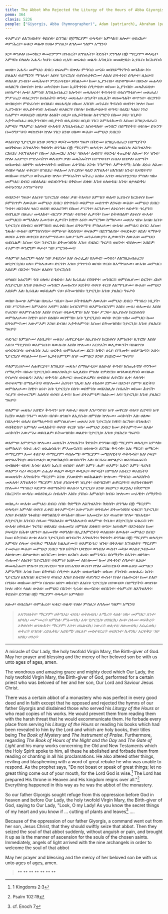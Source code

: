```yaml
---
title: The Abbot Who Rejected the Liturgy of the Hours of Abba Giyorgis
pemm: 364
clavis: 5236
people: ["Giyorgis, Abba (hymnographer)", Adam (patriarch), Abraham (patriarch), Moses (patriarch), John (apostle), Joseph (of Arimathea), Nicodemus, Peter (apostle), Matthias (apostle), Paul (apostle), Basil of Caesarea (archbishop), Gregory (archbishop), John Chrysostom (archbishop), Stephen (martyr), George (martyr), Basilides (martyr), Theodore (martyr), Claudius (martyr), Justus (martyr), Apoli (martyr), Victor (martyr), Mercurius (martyr), Peter of Alexandria (patriarch), Paul (ascetic), Anthony (ascetic), Macarius (ascetic), Shenoute (ascetic), Paisius (ascetic), Cyrus (ascetic), Anna, Elizabeth, Salome, Mary Magdalene, Sophia (martyr), Eupraxia, Antolia, Theocleia, Barbara, Julianna, Marina, Thecla, Eve, Edna, Sarah, Rebecca, Rachel, Deborah, Judith, Esther]
---
```

ተአምሪሃ፡ ለእግዝእትነ፡ ቅድስት፡ ድንግል፡ በ፪ማርያም፡ ወላዲተ፡ አምላክ፨ ጸሎታ፡ ወበረከታ፡ ወምሕረተ፡ ፍቁር፡ ወልዳ፡ የሀሉ፡ ምስሌነ፡ ለዓለመ፡ ዓለም፡ አሜን፨

ጸጋ፡ ወኀይል፡ ዘመንክር፡ ወመድምም፡ ዘገብረት፡ እግዝእትነ፡ ቅድስት፡ ድንግል፡ በ፪፡ ማርያም፡ ወላዲተ፡ አምላክ፡ በላዕለ፡ አሐዱ፡ ካህን፡ ፍቁረ፡ ዚአሃ፡ ወፍቁረ፡ ወልዳ፡ እግዚእነ፡ ወመድኃኒነ፡ ኢየሱስ፡ ክርስቶስ፨

ወሀሎ፡ አሐዱ፡ መምህረ፡ ደብር፡ ዘፍጹም፡ በኵሉ፡ ምግባረ፡ ሠናይ፡ ወበሃይማኖት፨ ወባሕቱ፡ ኮነ፡ ይጸልእ፡ ወይሜንን፡ ማኅሌተ፡ አቡነ፡ ጊዮርጊስ፡ ወያስተኃቅሮሙ፡ ለእለ፡ ይትቀነዩ፡ ሰዓታተ፡ ዚአሁ፨ ወለእለ፡ ያነብቡ፡ መጻሕፍተ፡ ምድራሳቲሁ፡ ይከልኦሙ፡ ከመ፡ ኢያንብቡ፡ ወያወግዞሙ፡ በጽኑዕ፡ መሐላ፨ ወአፅርዓ፡ በውስተ፡ ኵሉ፡ መካናቲሁ፡ ከመ፡ ኢይትቀነዩ፡ ሰዓታቲሁ፡ ወከመ፡ ኢያንብቡ፡ መጻሕፍቲሁ፡ ዘተከሥተ፡ ሎቱ፡ እምኀበ፡ እግዚአብሔር፡ እሎንተ፡ መጻሕፍተ፡ ቅዱሳተ፨ ወአስማቲሆሙ፡ መጽሐፈ፡ ምሥጢር፡ ወአርጋኖነ፡ ስብሐት፨ ወዓዲ፡ መጽሐፈ፡ ሰዓታት፡ ዘሌሊት፡ ወዘመዓልት፡ ወኆኅተ፡ ብርሃን፨ ወብዙኃተ፡ ምድራሳተ፡ ዘብሉይ፡ ወዘሐዲስ፡ ዘከመ፡ አንበቦ፡ መንፈስ፡ ቅዱስ፨ ወዘንተ፡ ኵሎ፡ ከመ፡ ኢያንብቡ፡ ወኢይትቀነዩ፡ አብጠለ፡ ወአፅርዓ፡ በኵሉ፡ ስብከታቲሁ፨ ወዓዲ፡ በዕደኒ፡ ካልአ፡ ነገረ፡ የሐምዮ፡ ወይጸርፎ፡ ዘበቃለ፡ ፅዕለት፡ ዐቢይ፡ ዘኢይትከሀል፡ ለተናግሮ፨ በከመ፡ ይቤ፡ ነቢይ፨ ኢትትመክሑ፡ ወኢትንብቡ፡ ዐቢያተ፨ ወኢይፃእ፡ ዐቢይ፡ ነገር፡ እምአፉክሙ፨ እስመ፡ እግዚአብሔር፡ አምላክ፡ ማእምረ፡ አልባብ፡ ውእቱ፨ እግዚአብሔር፡ አስተዳለወ፡ መንበሮ፡ በሰማያት፨ ወኵሎ፡ ይኴንን፡ በመንግሥቱ፨ ወበዝንቱ፡ ኵሉ፡ ነገር፡ እንዘ፡ ሀለወ፡ ውእቱ፡ መምህረ፡ ደብር፨

ወአቡነሂ፡ ጊዮርጊስ፡ እንዘ፡ ይነግር፡ ወይትመኀፀን፡ ግፍዖ፡ በቅድመ፡ እግዚአብሔር፡ በሰማያት፨ ወበቅድመ፡ እግዝእትነ፡ ቅድስት፡ ድንግል፡ በ፪፡ ማርያም፡ ወላዲተ፡ አምላክ፡ ወይቤላ፡ ለእግዝእትነ፡ ርእዪኬ፡ ኦእግዝእትየ፡ በከመ፡ አእመርኪ፡ አንቲ፡ ኅቡአተ፡ ልብየ፨ ወአንቲ፡ ትጤይቂ፡ ለእመ፡ ኮነ፡ ዝንቱ፡ ኵሉ፡ አእምሮ፡ ምድራሳትየ፡ ወለብዎ፡ ቃለ፡ መጻሕፍትየ፡ በተጥባባተ፡ ሰብእ፡ ዘበቃለ፡ አስማት፡ ወበመቲረ፡ ዕፀዋት፡ ወአቍጻላት፨ ወበከመ፡ ፈተንክኒ፡ አንቲ፡ ንግሥትየ፡ እምቀዳሚ፡ እስከ፡ ደኃሪ፡ ለእመ፡ ወሰኩ፡ ካልአ፡ ፍቅርተ፡ በኀቤኪ፡ ወለእመ፡ አጥረይኩ፡ ባዕደ፡ እግዝእተ፡ ዘእንበለ፡ አንቲ፡ ቤዛዊትየ፨ ወበከመ፡ ተአምሪ፡ ወትጤይቂ፡ ኵሎ፡ ምግባራትየ፡ ፍትሒ፡ እስኩ፡ አንቲ፡ ወአስተኳንንኒ፡ ምስለ፡ ዝኩ፡ መምህረ፡ ደብር፡ ዘይፅእለኒ፡ ወይዘነጕጐኒ፡ በቅድመ፡ ደቂቁ፡ እንዘ፡ ሀለውከኒ፡ አንቲ፡ ዘታጸድቅኒ፡ ወትኴንንኒ፡ ኦንግሥትየ፨

ወበእንተ፡ ግፍዑ፡ ለአቡነ፡ ጊዮርጊስ፡ ወፅአ፡ ቃለ፡ ትእዛዝ፡ እምኀበ፡ ወልዳ፡ ኢየሱስ፡ ክርስቶስ፡ ከመ፡ ይምስጥዎ፡ ለውእቱ፡ መምህረ፡ ደብር፡ በጕጕአ፨ ወእምዝ፡ መሰጥዋ፡ ለንፍሰ፡ ውእቱ፡ መምህረ፡ ደብር፡ ግብተ፡ ዘእንበለ፡ ፃዕር፡ ወደዌ፡ ወአዕረግዋ፡ በከመ፡ ሥርዓተ፡ ዕርገቶሙ፡ ለነፍሳተ፡ ጻድቃን፡ ኅሩያን፨ ወበጊዜሃ፡ በጽሑ፡ መላእክተ፡ ብርሃን፡ ምስለ፡ ተስዓቱ፡ ሊቃናት፡ ከመ፡ ይትቀበልዋ፡ ለነፍሰ፡ ውእቱ፡ መምህር፨ ወማእከለ፡ እሙንቱ፡ ሊቃናት፡ ከዊኖ፡ ዕሩየ፡ ወሥርግወ፡ ከማሆሙ፡ መጽአ፡ ዝኩ፡ አዛል፡ አቡነ፡ ጊዮርጊስ፡ በክብር፡ ወበሞገስ፨ ወፈቀደ፡ ከመ፡ ይትአማኅ፡ ምስሌሆሙ፡ ውእቱ፡ መምህረ፡ ደብር፡ እስመ፡ ንጹሕ፡ ውእቱ፡ በምንኵስናሁ፡ ወምዑዝ፡ ቅድስናሁ፡ ወፍጹም፡ በድንግልናሁ፡ ወፍድፉድ፡ ሀድለ፡ ጻማሁ፨ ወሶበ፡ ፈቀደ፡ ወቀርበ፡ ለተአምኆቶሙ፡ አውሥእዎ፡ መንፈሳውያን፡ ሊቃውንት፡ ለውእቱ፡ መምህር፡ ወይቤልዎ፡ እስመ፡ ናሁ፡ ጊዮርጊስ፡ ይትመኀፀነከ፡ እንዘ፡ ያዜክር፡ ግፍዖ፨ ወዘንተ፡ ብሂሎሙ፡ አበይዎ፡ ተአምኆ፡ ወኀደግዎ፡ ወሖሩ፡ ኀበ፡ ሥርዓቶሙ፨

ወእምዝ፡ አዕረግዎ፡ ላዕለ፡ ኀበ፡ ይቄድሱ፡ እለ፡ ሱራፌል፡ በአውደ፡ መንበሩ፡ ለእግዚአብሔር፨ ወጊዮርጊስኒ፡ ሀሎ፡ ምስሌሆሙ፡ ድርገተ፡ እንዘ፡ ያዓጥን፨ ወሶበ፡ ቀርበ፡ ለእማኄሆሙ፡ ውእቱ፡ መምህር፡ አበይዎ፡ በእንተ፡ ግፍዑ፡ ለአቡነ፡ ጊዮርጊስ፨

ወካዕበ፡ አዕረግዎ፡ ኀበ፡ ሀለዉ፡ ይቄድሱ፡ እለ፡ ኪሩቤል፡ በገበዋተ፡ መንበር፨ ወምስሌሆሙ፡ ድርገተ፡ ረከቦ፡ ለጊዮርጊስ፡ እንዘ፡ ይጸውር፡ መንበሮ፡ ለመኰንነ፡ ጽድቅ፨ ወሶበ፡ ቀርበ፡ ለእማኄሆሙ፡ ውእቱ፡ መምህር፡ አበይዎ፡ እለ፡ ኪሩቤል፡ ወይቤልዎ፡ ናሁ፡ ይትመኀፀነከ፡ ጊዮርጊስ፡ እንዘ፡ ያዜክር፡ ግፍዖ፨

ወበዘ፡ ከመዝ፡ አምሳል፡ በጽሑ፡ ኀቤሁ፡ ከመ፡ ይትቀበልዎ፡ ለውእቱ፡ መምህረ፡ ደብር፡ ማኅበረ፡ ነቢያት፡ በበ፡ ሥርዓቶሙ፡ እምአቡነ፡ አዳም፡ እስከ፡ አብርሃም፨ ወእምአብርሃም፡ እስከ፡ ሙሴ፡ ወእሙሴ፡ እስከ፡ ዮሐንስ፡ ወእምዮሐንስ፡ እስከ፡ ዮሴፍ፡ ወኒቆዲሞስ፡ እለ፡ ገነዙ፡ ሥጋሁ፡ ለኢየሱስ፡ ክርስቶስ፨ ወምስሌሆሙ፡ ከዊኖ፡ ዕሩየ፡ በዕበይ፡ ወበሞገስ፡ አባ፡ ጊዮርጊስ፨ ወሶበ፡ ቀርበ፡ ዝኩ፡ መምህር፡ ከመ፡ ይትአምኆሙ፡ አውሥእዎ፡ እንዘ፡ ይብሉ፡ ኢትትአምኀነ፡ እስመ፡ ይትመኀፀነከ፡ ጊዮርጊስ፡ እንዘ፡ ያዜክረነ፡ ግፍዖ፨

ወድኅረ፡ እምኔሆሙ፡ ለነቢያት፡ መጽኡ፡ ሐዋርያቲሁ፡ ለኢየሱስ፡ ክርስቶስ፡ እምአቡነ፡ ጴጥሮስ፡ እስከ፡ አቡነ፡ ማቲያስ፨ ወእምአቡነ፡ ጳውሎስ፡ እስከ፡ ኵሎሙ፡ አርድእት፡ ወሊቃውንት፡ ባስልዮስ፡ ወጎርጎርዮስ፡ ወዮሐንስ፡ አፈ፡ ወርቅ፨ ወምስሌሆሙ፡ ደርገ፡ ከዊኖ፡ ዕሩየ፡ በሢመት፡ ወበሥልጣን፡ አቡነ፡ ጊዮርጊስ፡ ወከልኦሙ፡ ከመ፡ ኢይትአምኅዎ፡ ለዝ፡ መምህር፡ እንዘ፡ ያዜክሮሙ፡ ግፍዖ፨

ወእምድሬሆሙ፡ ለሐዋርያተ፡ እግዚእነ፡ መጽኡ፡ ሰማዕታቲሁ፡ ለልዑል፡ ቅዱስ፡ እስጢፋኖስ፡ ወንጉሠ፡ ሰማዕታት፡ ብፁዕ፡ ጊዮርጊስ፨ ወዘአንጾኪያ፡ ፋሲለደስ፡ ምስለ፡ ቴዎድሮስ፡ ወገላውዴዎስ፨ ወብፁዕ፡ ዮስጦስ፡ ወወልዱ፡ አቦሊ፡ ወቅዱስ፡ ፊቅጦር፡ ወመርቆሬዎስ፡ ወብፁዕ፡ ጴጥሮስ፡ ሊቀ፡ ጳጳሳት፡ ወተፍጻሜ፡ ሰማዕታት፨ ወኵሎሙ፡ ሕፃናተ፡ ገሊላ፡ እለ፡ ተክዕወ፡ ደሞሙ፡ በእንተ፡ ስምዓ፡ ጽድቅ፨ ወምስሌሆሙ፡ ከዊኖ፡ ዕሩየ፡ አባ፡ ጊዮርጊስ፡ በስን፡ ወበሞገስ፡ ወበአክሊለ፡ ስብሐት፡ ወከመ፡ ሕፃናት፡ ኅሩያን፡ ወተሠርግዎ፡ አልባስ፡ ወሶበ፡ ፈቀዱ፡ ከመ፡ ይትአምኅዎ፡ ከልኦሙ፡ አባ፡ ጊዮርጊስ፡ እንዘ፡ ያዜክር፡ ግፍዖ፨

ወእምዝ፡ መጽኡ፡ አበዊነ፡ ቅዱሳን፡ አባ፡ ጳውሊ፡ ወአባ፡ እንጦንዮስ፡ አባ፡ መዋርስ፡ ወአባ፡ ሲኖዳ፨ አባ፡ ኪሮስ፡ ወልደ፡ ንጉሥ፡ ወአባ፡ ብሶይ፡ ዘኀጸቦ፡ ለኢየሱስ፡ ዘምስለ፡ ኵሎሙ፡ መነኮሳት፡ እለ፡ ሀለዉ፡ በበአታት፡ ወእለ፡ በጾማዕታት፨ ወምስሌሆሙ፡ መጽአ፡ አባ፡ ጊዮርጊስ፡ ከዊኖ፡ ስርግወ፡ በንጽሕና፡ ወበቅድስና፡ አምሳለ፡ መላእክት፨ ወሶበ፡ ቀርበ፡ ዝኩ፡ መምህረ፡ ደብር፡ ከመ፡ ይትአምኆሙ፡ ለእሉ፡ መነኮሳት፡ አውሥኡ፡ ወይቤልዎ፡ ይትመኀፀነከ፡ ወልድነ፡ ጊዮርጊስ፡ እንዘ፡ ያዜክረነ፡ ግፍዖ፨

ወእምዝ፡ እምድኅረ፡ ኵሎሙ፡ መጽአት፡ እግዝእትነ፡ ቅድስት፡ ድንግል፡ በ፪፡ ማርያም፡ ወላዲተ፡ አምላክ፡ ወምስሌሃ፡ ኅቡረ፡ ሐና፡ ወኤልሳቤጥ፡ ምእመናኒሃ፨ ወኵሎን፡ ደናግል፡ ቅዱሳት፡ እለ፡ ማርያ፡ ወማርታ፡ ወማርያም፡ እመ፡ ቀለዮጳ፡ ወማርያም፡ ወሰሎሜ፡ ወማርያም፡ መግደላዊት፨ ወቅዱሳት፡ እለ፡ ሶፍያ፡ ወዮጶራቅስያ፡ ወእንጦልያ፡ ወታውክልያ፨ ወብፁዓት፡ እለ፡ በርባራ፡ ወዮልያና፡ ወእንባመሬና፨ ወብፅዕት፡ ቴክላ፡ እኅቱ፡ ለአባ፡ ኤሲ፨ ወበህየ፡ ሀለዋ፡ እምነ፡ ሔዋ፡ ወእምነ፡ እድና፡ እምነ፡ ባረካ፨ ወእምነ፡ ሳራ፡ ወርብቃ፡ ራሔል፡ ወልያ፡ ወዲና፡ ወዲቦራ፡ ወዮዲት፡ ዘምስለ፡ አስቴር፡ ወአስኔት፨ ወመጽአት፡ እግዝእትነ፡ ማርያም፡ እንዘ፡ ያአውድዋ፡ ወይኬልልዋ፡ ኵሎሙ፡ ማኅበረ፡ መላእክት፨ መጽአት፡ እግዝእትነ፡ ማርያም፡ እንዘ፡ ያአኵትዋ፡ ነቢያት፡ ወይባርክዋ፡ ሐዋርያት፨ ወያስተበፅዕዋ፡ ኵሎሙ፡ ማኅበረ፡ ጻድቃን፡ ወሰማዕት፨ ወአቡነ፡ ጊዮርጊስ፡ እንዘ፡ ይዜምር፡ ወያኃሊ፡ በቅድሜሃ፡ በአርጋኖነ፡ ውዳሴ፡ ወበዕንዚራ፡ ስብሐት፡ እስከ፡ ያነክሩ፡ እምዕበያ፡ ክብሩ፡ ኵሎሙ፡ ሠራዊተ፡ ሰማያት፨

ወበጺሖ፡ ውእቱ፡ መምህረ፡ ደብር፡ ሰገደ፡ ቅድሜሃ፡ ለእግዝእትነ፡ ቅድስት፡ ድንግል፡ በ፪፡ ማርያም፡ ወላዲተ፡ አምላክ፡ ወሶበ፡ ፈቀደ፡ ለተአምኆታ፡ አውሥአቶ፡ ወትቤሎ፡ ይትመኀፀነከ፡ ፍቁርየ፡ ጊዮርጊስ፡ እንዘ፡ ይብለከ፡ ገፉዕከኒ፡ ወፀዓልከኒ፨ ወባሕቱ፡ በከመ፡ አእመርኩ፡ አነ፡ ወጠየቁ፡ ኵሎ፡ ኅቡአቲሁ፡ ለጊዮርጊስ፡ እገብር፡ ሰላመ፡ ማእከሌከ፡ ወማእከሌሁ፨ ወእምዝ፡ ትቤሎ፡ ለጊዮርጊስ፡ ፍቁራ፨ ነዋ፡ ውእቱ፡ ዘትቤሎ፡ ገፍዓኒ፡ ወፀአለኒ፡ ወሐመየኒ፡ ዘምስለ፡ ደቂቁ፨ ወናሁ፡ አዘዝክዎ፡ በእንቲአከ፡ ከመ፡ ይፍዲከ፡ በሕቁ፡ ህየንተ፡ ዘሐመየከ፡ ወፀዓለከ፡ በኢያእምሮቱ፨ ወአዘዘቶ፡ ለውእቱ፡ መምህረ፡ ደብር፡ ከመ፡ ይትጋነይ፡ ሎቱ፡ ለአባ፡ ጊዮርጊስ፨ ወገብረት፡ እግዝእትነ፡ ቅድስት፡ ድንግል፡ በ፪፡ ማርያም፡ ወላዲተ፡ አምላክ፡ ሰላመ፡ ወፍቅረ፡ ማእከለ፡ ክልኤሆሙ፨ ወእምድኅረ፡ ዝንቱ፡ በትእዛዘ፡ እግዝእትነ፡ ማርያም፡ ተመይጠ፡ ውእቱ፡ መምህረ፡ ደብር፡ ኀበ፡ ዘትካት፡ ህላዌሁ፡ ወገብአ፡ ውስተ፡ መካኑ፡ ወአስተጋብኦሙ፡ ለኵሎሙ፡ ደቃውቂሁ፡ ወነገሮሙ፡ ኵሎ፡ ዘረከቦ፡ ሐዘነ፡ ወምንዳቤ፡ በሰማያት፡ በእንተ፡ ዘፀዓሎ፡ ወሐመዮ፡ ለአቡነ፡ ጊዮርጊስ፨ ወእምዝ፡ አዘዞሙ፡ ለኵሎሙ፡ ከመ፡ ይትቀነዩ፡ ሰዓታተ፡ ዚአሁ፡ ወመጻሕፍተ፡ ኵሎን፡ ድርሳናቲሁ፡ ኀበ፡ ዘተሐንጸ፡ ውስተ፡ ኵሉ፡ መካናቲሁ፨ ወውእቱኒ፡ መምህር፡ እምአሜሃ፡ አኀዘ፡ ከመ፡ ይትቀነይ፡ ሰዓታተ፡ ሌሊት፡ ወዘመዓልት፡ ወከመ፡ ያንብብ፡ መጽሐፈ፡ አቡነ፡ ጊዮርጊስ፡ ዘእንበለ፡ ጽርዓት፨ ወነበረ፡ እንዘ፡ ይሰብክ፡ ወይነግር፡ ውስተ፡ ኵሉ፡ በሐውርት፡ ከመ፡ ይእየ፡ በዓይኑ፡ ወዘከመ፡ ሰምዓ፡ በእዝኑ፡ ዕበዮ፡ ወክብሮ፡ ለአቡነ፡ ጊዮርጊስ፡ ዘተውህቦ፡ በሰማያት፨ ወዝንቱ፡ ኵሉ፡ ዘኮነ፡ ላዕለ፡ ውእቱ፡ መምህር፡ በእንተ፡ ኂሩቱ፡ ወሠናይቱ፡ ወበእንተ፡ ተአምሪሃ፡ ለእግዝእትነ፡ ቅድስት፡ ድንግል፡ በ፪፡ ማርያም፡ ወላዲተ፡ አምላክ፨

ጸሎታ፡ ወበረከታ፡ ወምሕረተ፡ ፍቁር፡ ወልዳ፡ የሀሉ፡ ምስሌነ፡ ለዓለመ፡ ዓለም፡ አሜን፨

>*ኦእግዝእትየ፡ ማርያም፡ ዘትሤአኒ፡ ብናሴ፡ ወትለብሲ፡ አሚረ፨*
>*ላዕለ፡ ዝኩ፡ መምህር፡ እንተ፡ ዘኮነኪ፡ መሥመረ፨*
>*ዘምስለ፡ ምእመንኪ፡ አባ፡ ጊዮርጊስ፡ ዘገበርኪ፡ ሎቱ፡ ሰላመ፡ ወፍቅረ፨*
>*ኦቅድስት፡ ወንጽሕት፡ ማርያም፡ እንተ፡ ዘአልብኪ፡ ነውረ፨*
>*ወሊተኒ፡ ለጽሙድኪ፡ እሴፈወኪ፡ ወትረ፨*
>*በኀይለ፡ ረድኤትኪ፡ አድከሚ፡ ዘዚአየ፡ መስተፃርረ፨*
>*ወበእንተ፡ ኪዳንኪ፡ አርፍቅኒ፡ ኀበ፡ ዘለኪ፡ ሀገረ፨*

----

A miracle of Our Lady, the holy twofold Virgin Mary, the Birth-giver of God. May her prayer and blessing and the mercy of her beloved son be with us unto ages of ages, amen.

The wondrous and amazing grace and mighty deed which Our Lady, the holy twofold Virgin Mary, the Birth-giver of God, performed for a certain priest who was beloved of her and her son, Our Lord and Saviour Jesus Christ.

There was a certain abbot of a monastery who was perfect in every good deed and in faith except that he opposed and rejected the hymns of our father Giyorgis and disdained those who served his *Liturgy of the Hours* or who read copies of his works. He would prevent them from reading them with the harsh threat that he would excommunicate them. He forbade every place from serving his *Liturgy of the Hours* or reading his books which had been revealed to him by the Lord and which are holy books, their titles being *The Book of Mystery* and *The Instrument of Praise*. Furthermore, regarding *The Book of Hours of the Night and the Day* and *The Gate of Light* and his many works concerning the Old and New Testaments which the Holy Spirit spoke to him, all these he abolished and forbade them from reading or chanting in all his proclamations. He also altered other things, reviling and blaspheming with a word of great rebuke he who was unable to respond. As the prophet says, "Do not boast or speak of great things; let no great thing come out of your mouth, for the Lord God is wise.[^1] The Lord has prepared His throne in Heaven and His kingdom reigns over all."[^2] Everything happened in this way as he was the abbot of the monastery.

So our father Giyorgis sought refuge from this oppression before God in heaven and before Our Lady, the holy twofold Virgin Mary, the Birth-giver of God, saying to Our Lady, "Look, O my Lady! As you know the secret things of my heart and you know if ... cutting of plants and leaves[^3] ....

Because of the oppression of our father Giyorgis, a command went out from her son, Jesus Christ, that they should swiftly seize that abbot. Then they seized the soul of that abbot suddenly, without anguish or pain, and brought it up as is the manner of ascension for the souls of the chosen saints. Immediately, angels of light arrived with the nine archangels in order to welcome the soul of that abbot

May her prayer and blessing and the mercy of her beloved son be with us unto ages of ages, amen.

>**
>**
>**
>**
>**
>**
>**

[^1]: 1 Kingdoms 2:3
[^2]: Psalm 102:19
[^3]: cf. Enoch 7